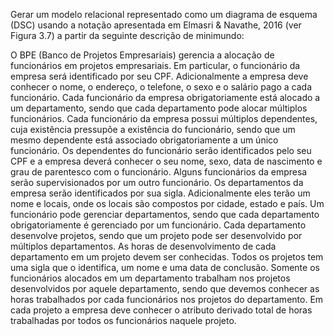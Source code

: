 Gerar um modelo relacional representado como um diagrama de esquema (DSC) usando a notação apresentada em Elmasri & Navathe, 2016 (ver Figura 3.7) a partir da seguinte descrição de minimundo:

O BPE (Banco de Projetos Empresariais) gerencia a alocação de funcionários em projetos empresariais. Em particular, o funcionário da empresa será identificado por seu CPF. Adicionalmente a empresa deve conhecer o nome, o endereço, o telefone, o sexo e o salário pago a cada funcionário. Cada funcionário da empresa obrigatoriamente está alocado a um departamento, sendo que cada departamento pode alocar múltiplos funcionários. Cada funcionário da empresa possui múltiplos dependentes, cuja existência pressupõe a existência do funcionário, sendo que um mesmo dependente está associado obrigatoriamente a um único funcionário. Os dependentes do funcionário serão identificados pelo seu CPF e a empresa deverá conhecer o seu nome, sexo, data de nascimento e grau de parentesco com o funcionário. Alguns funcionários da empresa serão supervisionados por um outro funcionário. Os departamentos da empresa serão identificados por sua sigla. Adicionalmente eles terão um nome e locais, onde os locais são compostos por cidade, estado e país. Um funcionário pode gerenciar departamentos, sendo que cada departamento obrigatoriamente é gerenciado por um funcionário. Cada departamento desenvolve projetos, sendo que um projeto pode ser desenvolvido por múltiplos departamentos. As horas de desenvolvimento de cada departamento em um projeto devem ser conhecidas. Todos os projetos tem uma sigla que o identifica, um nome e uma data de conclusão. Somente os funcionários alocados em um departamento trabalham nos projetos desenvolvidos por aquele departamento, sendo que devemos conhecer as horas trabalhados por cada funcionários nos projetos do departamento. Em cada projeto a empresa deve conhecer o atributo derivado total de horas trabalhadas por todos os funcionários naquele projeto.

